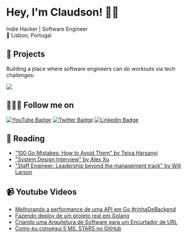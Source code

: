 # Hey, I'm Claudson! 👋🏾
Indie Hacker | Software Engineer <br>
📌 Lisbon, Portugal

## 🚀 Projects 

Building a place where software engineers can do workouts via tech challenges: 

[![](https://app.devgym.com.br/assets/images/logo-black.png)](https://devgym.com.br)


## 🚶🏾‍♂️ Follow me on

[![YouTube Badge](https://img.shields.io/badge/-Youtube-c14438?style=flat-square&labelColor=c14438&logo=youtube&logoColor=white&link=https://youtube.com/filhodanuvem)](https://youtube.com/filhodanuvem)
[![Twitter Badge](https://img.shields.io/badge/-Twitter-1ca0f1?style=flat-square&labelColor=1ca0f1&logo=twitter&logoColor=white&link=https://twitter.com/filhodanuvem)](https://twitter.com/filhodanuvem)
[![Linkedin Badge](https://img.shields.io/badge/-LinkedIn-blue?style=flat-square&logo=Linkedin&logoColor=white&link=https://www.linkedin.com/in/cloudson/)](https://www.linkedin.com/in/cloudson/)


## 📘 Reading
- ["100 Go Mistakes: How to Avoid Them" by Teiva Harsanyi](https://amzn.to/3Eubuqr)
- ["System Design Interview" by Alex Xu](https://amzn.to/3s04nid)
- ["Staff Engineer: Leadership beyond the management track" by Will Larson](https://amzn.to/3CFGgLD)

## 📹 Youtube Videos 

- [Melhorando a performance de uma API em Go #rinhaDeBackend](https://youtu.be/Z4KNilvx8Pk)
- [Fazendo deploy de um projeto real em Golang](https://www.youtube.com/watch?v=3QUlu2Xktic&list=PLzehOqhpwpxg3t70bv1HOiUey5JMMMi9u)
- [Criando uma Arquitetura de Software para um Encurtador de URL](https://www.youtube.com/watch?v=Tb5b8T1t9t4&list=PLzehOqhpwpxhHWUtiFhxHB4OrQGQe8LKN)
- [Como eu consegui 5 MIL STARS no GitHub](https://www.youtube.com/watch?v=_8WDGn5qddk&list=PLzehOqhpwpxjf7sIhauLjUNjshvxJlqd2)
